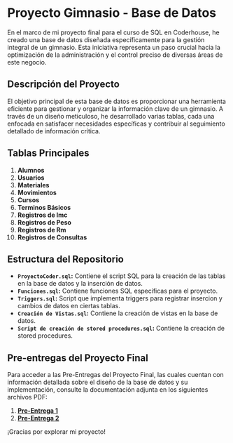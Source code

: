 # Proyecto Gimnasio - Base de Datos

En el marco de mi proyecto final para el curso de SQL en Coderhouse, he creado una base de datos diseñada específicamente para la gestión integral de un gimnasio. Esta iniciativa representa un paso crucial hacia la optimización de la administración y el control preciso de diversas áreas de este negocio.

## Descripción del Proyecto

El objetivo principal de esta base de datos es proporcionar una herramienta eficiente para gestionar y organizar la información clave de un gimnasio. A través de un diseño meticuloso, he desarrollado varias tablas, cada una enfocada en satisfacer necesidades específicas y contribuir al seguimiento detallado de información crítica.

## Tablas Principales

1. **Alumnos**
2. **Usuarios** 
3. **Materiales**
4. **Movimientos** 
5. **Cursos**
6. **Terminos Básicos**
7. **Registros de Imc**
8. **Registros de Peso**
9. **Registros de Rm**
10. **Registros de Consultas**

## Estructura del Repositorio

- **`ProyectoCoder.sql`:** Contiene el script SQL para la creación de las tablas en la base de datos y la inserción de datos.
- **`Funciones.sql`:** Contiene funciones SQL específicas para el proyecto.
- **`Triggers.sql`:** Script que implementa triggers para registrar insercion y cambios de datos en ciertas tablas.
- **`Creación de Vistas.sql`:** Contiene la creación de vistas en la base de datos.
- **`Script de creación de stored procedures.sql`:** Contiene la creación de stored procedures.

## Pre-entregas del Proyecto Final

Para acceder a las Pre-Entregas del Proyecto Final, las cuales cuentan con información detallada sobre el diseño de la base de datos y su implementación, consulte la documentación adjunta en los siguientes archivos PDF:

1. **[Pre-Entrega 1](https://docs.google.com/document/d/1msX8u_Xc83Zj-JVa2dURqtcH3dKcBjHX/edit?usp=sharing&ouid=113864567810544868681&rtpof=true&sd=true)**
2. **[Pre-Entrega 2](https://docs.google.com/document/d/16YlD9URnvxOpOLftrEv61Av6-UKGgP3aC1ugYcx2j0c/edit?usp=sharing)** 

¡Gracias por explorar mi proyecto! 
